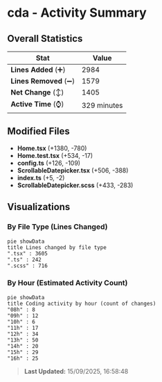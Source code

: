 # cda - Activity Summary 

## Overall Statistics

| Stat                   | Value                                                             |
| ---------------------- | ----------------------------------------------------------------- |
| **Lines Added** (➕)   | 2984                                          |
| **Lines Removed** (➖) | 1579                                        |
| **Net Change** (↕)    | 1405                |
| **Active Time** (⌚)   | 329 minutes |


## Modified Files
- **Home.tsx** (+1380, -780)
- **Home.test.tsx** (+534, -17)
- **config.ts** (+126, -109)
- **ScrollableDatepicker.tsx** (+506, -388)
- **index.ts** (+5, -2)
- **ScrollableDatepicker.scss** (+433, -283)

## Visualizations

### By File Type (Lines Changed)

```mermaid
pie showData
title Lines changed by file type
".tsx" : 3605
".ts" : 242
".scss" : 716
```

### By Hour (Estimated Activity Count)

```mermaid
pie showData
title Coding activity by hour (count of changes)
"08h" : 8
"09h" : 12
"10h" : 6
"11h" : 17
"12h" : 34
"13h" : 50
"14h" : 20
"15h" : 29
"16h" : 25
```


> **Last Updated:** 15/09/2025, 16:58:48